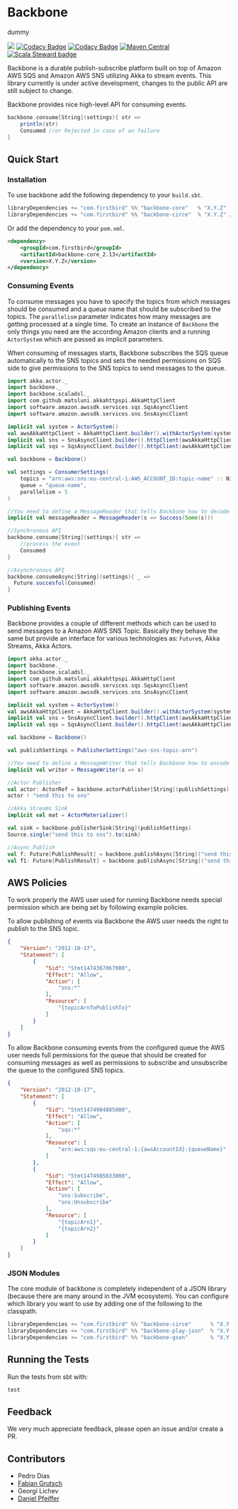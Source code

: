 # Backbone

dummy

![](https://github.com/firstbirdtech/backbone/workflows/CI/badge.svg)
[![Codacy Badge](https://api.codacy.com/project/badge/Grade/267982f6925248ef908962ddaf44632e)](https://www.codacy.com/gh/firstbirdtech/backbone?utm_source=github.com&amp;utm_medium=referral&amp;utm_content=firstbirdtech/backbone&amp;utm_campaign=Badge_Grade)
[![Codacy Badge](https://api.codacy.com/project/badge/Coverage/267982f6925248ef908962ddaf44632e)](https://www.codacy.com/gh/firstbirdtech/backbone?utm_source=github.com&utm_medium=referral&utm_content=firstbirdtech/backbone&utm_campaign=Badge_Coverage)
[![Maven Central](https://maven-badges.herokuapp.com/maven-central/com.firstbird/backbone-core_2.13/badge.svg)](http://search.maven.org/#search%7Cga%7C1%7Ccom.firstbird)
[![Scala Steward badge](https://img.shields.io/badge/Scala_Steward-helping-blue.svg?style=flat&logo=data:image/png;base64,iVBORw0KGgoAAAANSUhEUgAAAA4AAAAQCAMAAAARSr4IAAAAVFBMVEUAAACHjojlOy5NWlrKzcYRKjGFjIbp293YycuLa3pYY2LSqql4f3pCUFTgSjNodYRmcXUsPD/NTTbjRS+2jomhgnzNc223cGvZS0HaSD0XLjbaSjElhIr+AAAAAXRSTlMAQObYZgAAAHlJREFUCNdNyosOwyAIhWHAQS1Vt7a77/3fcxxdmv0xwmckutAR1nkm4ggbyEcg/wWmlGLDAA3oL50xi6fk5ffZ3E2E3QfZDCcCN2YtbEWZt+Drc6u6rlqv7Uk0LdKqqr5rk2UCRXOk0vmQKGfc94nOJyQjouF9H/wCc9gECEYfONoAAAAASUVORK5CYII=)](https://scala-steward.org)


Backbone is a durable publish-subscribe platform built on top of Amazon AWS SQS and Amazon AWS SNS utilizing
Akka to stream events. This library currently is under active development, changes to the public API are still subject
to change.

Backbone provides nice high-level API for consuming events.

```scala
backbone.consume[String](settings){ str =>
    println(str)
    Consumed //or Rejected in case of an failure
}
```

## Quick Start

### Installation
To use backbone add the following dependency to your `build.sbt`.
```scala
libraryDependencies += "com.firstbird" %% "backbone-core"   % "X.Y.Z"
libraryDependencies += "com.firstbird" %% "backbone-circe"  % "X.Y.Z" //or any other JSON library
```

Or add the dependency to your `pom.xml`.
```xml
<dependency>
    <groupId>com.firstbird</groupId>
    <artifactId>backbone-core_2.13</artifactId>
    <version>X.Y.Z</version>
</dependency>
```

### Consuming Events

To consume messages you have to specify the topics from which messages
should be consumed and a queue name that should be subscribed to the topics. The `parallelism` parameter
indicates how many messages are getting processed at a single time. To create an instance of `Backbone`
the only things you need are the according Amazon clients and a running `ActorSystem` which are
passed as implicit parameters.

When consuming of messages starts, Backbone subscribes the SQS queue automatically to the SNS topics
and sets the needed permissions on SQS side to give permissions to the SNS topics to send messages
to the queue.

```scala
import akka.actor._
import backbone._
import backbone.scaladsl._
import com.github.matsluni.akkahttpspi.AkkaHttpClient
import software.amazon.awssdk.services.sqs.SqsAsyncClient
import software.amazon.awssdk.services.sns.SnsAsyncClient

implicit val system = ActorSystem()
val awsAkkaHttpClient = AkkaHttpClient.builder().withActorSystem(system).build()
implicit val sns = SnsAsyncClient.builder().httpClient(awsAkkaHttpClient).build()
implicit val sqs = SqsAsyncClient.builder().httpClient(awsAkkaHttpClient).build()

val backbone = Backbone()

val settings = ConsumerSettings(
    topics = "arn:aws:sns:eu-central-1:AWS_ACCOUNT_ID:topic-name" :: Nil,
    queue = "queue-name",
    parallelism = 5
)

//You need to define a MessageReader that tells Backbone how to decode the message body of the AWS SNS Message
implicit val messageReader = MessageReader(s => Success(Some(s)))

//Synchronous API
backbone.consume[String](settings){ str =>
    //process the event
    Consumed
}

//Asynchronous API
backbone.consumeAsync[String](settings){ _ =>
  Future.succesful(Consumed)
}
```

### Publishing Events

Backbone provides a couple of different methods which can be used to send messages to a Amazon AWS SNS Topic.
Basically they behave the same but provide an interface for various technologies as: `Future`s, Akka Streams,
Akka Actors.

```scala
import akka.actor._
import backbone._
import backbone.scaladsl._
import com.github.matsluni.akkahttpspi.AkkaHttpClient
import software.amazon.awssdk.services.sqs.SqsAsyncClient
import software.amazon.awssdk.services.sns.SnsAsyncClient

implicit val system = ActorSystem()
val awsAkkaHttpClient = AkkaHttpClient.builder().withActorSystem(system).build()
implicit val sns = SnsAsyncClient.builder().httpClient(awsAkkaHttpClient).build()
implicit val sqs = SqsAsyncClient.builder().httpClient(awsAkkaHttpClient).build()

val backbone = Backbone()

val publishSettings = PublisherSettings("aws-sns-topic-arn")

//You need to define a MessageWriter that tells Backbone how to encode the message body of the AWS SNS Message
implicit val writer = MessageWriter(s => s)

//Actor Publisher
val actor: ActorRef = backbone.actorPublisher[String](publishSettings)
actor ! "send this to sns"

//Akka Streams Sink
implicit val mat = ActorMaterializer()

val sink = backbone.publisherSink[String](publishSettings)
Source.single("send this to sns").to(sink)

//Async Publish
val f: Future[PublishResult] = backbone.publishAsync[String]("send this to sns", publishSettings)
val f1: Future[PublishResult] = backbone.publishAsync[String]("send this to sns" :: "and this" :: Nil, publishSettings)
```

## AWS Policies

To work properly the AWS user used for running Backbone needs special permission which are being set
by following example policies.

To allow publishing of events via Backbone the AWS user needs the right to publish to the SNS topic.
```json
{
    "Version": "2012-10-17",
    "Statement": [
        {
            "Sid": "Stmt1474367067000",
            "Effect": "Allow",
            "Action": [
                "sns:*"
            ],
            "Resource": [
                "{topicArnToPublishTo}"
            ]
        }
    ]
}
```

To allow Backbone consuming events from the configured queue the AWS user needs full permissions for the
queue that should be created for consuming messages as well as permissions to subscribe and unsubscribe
the queue to the configured SNS topics.
```json
{
    "Version": "2012-10-17",
    "Statement": [
        {
            "Sid": "Stmt1474984885000",
            "Effect": "Allow",
            "Action": [
                "sqs:*"
            ],
            "Resource": [
                "arn:aws:sqs:eu-central-1:{awsAccountId}:{queueName}"
            ]
        },
        {
            "Sid": "Stmt1474985033000",
            "Effect": "Allow",
            "Action": [
                "sns:Subscribe",
                "sns:Unsubscribe"
            ],
            "Resource": [
                "{topicArn1}",
                "{topicArn2}"
            ]
        }
    ]
}
```

### JSON Modules

The core module of backbone is completely independent of a JSON library (because there are many around in the JVM ecosystem).
You can configure which library you want to use by adding one of the following to the classpath. 

```scala
libraryDependencies += "com.firstbird" %% "backbone-circe"      % "X.Y.Z"
libraryDependencies += "com.firstbird" %% "backbone-play-json"  % "X.Y.Z"
libraryDependencies += "com.firstbird" %% "backbone-gson"       % "X.Y.Z"
```

## Running the Tests

Run the tests from sbt with:
```sbt
test
```

## Feedback
We very much appreciate feedback, please open an issue and/or create a PR.

## Contributors

*   Pedro Dias
*   [Fabian Grutsch](https://github.com/fgrutsch)
*   Georgi Lichev
*   [Daniel Pfeiffer](https://github.com/dpfeiffer)
